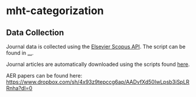 # mht-categorization

## Data Collection

Journal data is collected using the [Elsevier Scopus API](https://github.com/pybliometrics-dev/pybliometrics). The script can be found in [...]().

Journal articles are automatically downloaded using the scripts found [here](/paper-collecting-scripts).

AER papers can be found here: https://www.dropbox.com/sh/4x93z9tepccg6ap/AADvfXd50IwLpsb3iSpLRRnha?dl=0
